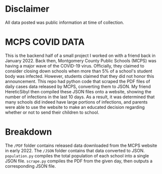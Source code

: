 # Disclaimer
All data posted was public information at time of collection.

# MCPS COVID DATA
This is the backend half of a small project I worked on with a friend back in January 2022.
Back then, Montgomery County Public Schools (MCPS) was having a major wave of the COVID-19 virus. 
Officially, they claimed to consider closing down schools when more than 5% of a school's student body was infected.
However, students claimed that they did not honor this announcement.
This repo had python code that scraped the PDF files of daily cases data released by MCPS, converting them to JSON.
My friend HereticSibyl then compiled these JSON files onto a website, showing the number of infections in the last 10 days.
As a result, it was determined that many schools did indeed have large portions of infections, and parents were able to use the website to make an educated decision regarding whether or not to send their children to school.

# Breakdown
The `/PDF` folder contains released data downloaded from the MCPS website in early 2022.
The `/JSON` folder contains that data converted to JSON.
`population.py` compiles the total population of each school into a single JSON file.
`scrape.py` compiles the PDF from the given day, then outputs a corresponding JSON file.
